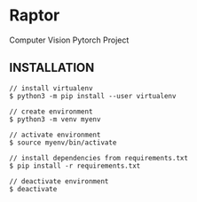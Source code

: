 # Raptor
Computer Vision Pytorch Project

## INSTALLATION

    // install virtualenv
    $ python3 -m pip install --user virtualenv

    // create environment
    $ python3 -m venv myenv

    // activate environment
    $ source myenv/bin/activate

    // install dependencies from requirements.txt
    $ pip install -r requirements.txt

    // deactivate environment
    $ deactivate
